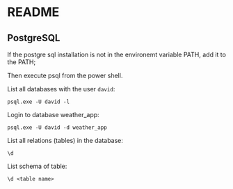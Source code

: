 # README

## PostgreSQL

If the postgre sql installation is not in the environemt variable PATH, add it to the PATH;

Then execute psql from the power shell.

List all databases with the user `david`:
```
psql.exe -U david -l
```

Login to database weather_app:

```
psql.exe -U david -d weather_app
```

List all relations (tables) in the database:
```
\d
```

List schema of table:
```
\d <table name>
```
